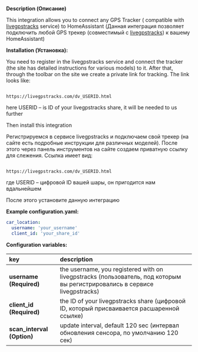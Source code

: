 **Description (Описание)**
<p>This integration allows you to connect any GPS Tracker ( compatible with <a href='https://livegpstracks.com/'>livegpstracks</a> service) to HomeAssistant (Данная интеграция позволяет подключить любой GPS трекер (совместимый с <a href='https://livegpstracks.com/'>livegpstracks</a>) к вашему HomeAssistant)</p>



**Installation (Установка):**
<p>You need to register in the livegpstracks service and connect the tracker (the site has detailed instructions for various models) to it. After that, through the toolbar on the site we create a private link for tracking. The link looks like:</p> 
<pre><code>
https://livegpstracks.com/dv_USERID.html
</code></pre>
<p>here USERID – is ID of your livegpstracks share, it will be needed to us further </p>
<p>Then install this integration</p>

<p>Регистрируемся в сервисе livegpstracks и подключаем свой трекер (на сайте есть подробные инструкции для различных моделей). После этого через панель инструментов на сайте создаем приватную ссылку для слежения. Ссылка имеет вид:</p> 
<pre><code>
https://livegpstracks.com/dv_USERID.html
</code></pre>
<p>где USERID – цифровой ID вашей шары, он пригодится нам вдальнейшем</p>
<p>После этого установите данную интеграцию</p>



**Example configuration.yaml:**

```yaml
car_location:
  username: 'your_username'
  client_id: 'your_share_id'
```



**Configuration variables:**  
  
key | description  
:--- | :---  
**username (Required)** | the username, you registered with on livegpstracks (пользователь, под которым вы регистрировались в сервисе livegpstracks)
**client_id (Required)** | the ID of your livegpstracks share (цифровой ID, который присваивается расшаренной ссылке)
**scan_interval (Option)** | update interval, default 120 sec (интервал обновления сенсора, по умолчанию 120 сек)
